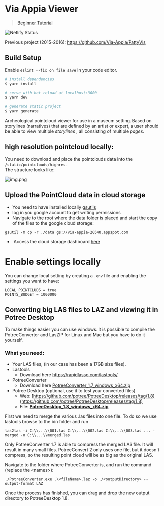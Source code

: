 # Via Appia Viewer

> [Beginner Tutorial](./TUTORIAL.MD)

![Netlify Status](https://api.netlify.com/api/v1/badges/ff9d22c2-1548-448b-a6c8-f54573e6df3e/deploy-status)

Previous project (2015-2016): https://github.com/Via-Appia/PattyVis

## Build Setup

Enable `eslint --fix on file save` in your code editor.

```bash
# install dependencies
$ yarn install

# serve with hot reload at localhost:3000
$ yarn dev

# generate static project
$ yarn generate
```

Archeological pointcloud viewer for use in a museum setting. Based on storylines (narratives) that are defined by an artist or expert, a user should be able to view multiple _storylines_ , all consisting of multiple _pages_.

## high resolution pointcloud locally:

You need to download and place the pointclouds data into the `/static/pointclouds/highres`.  
The structure looks like:

![img.png](img.png)

## Upload the PointCloud data in cloud storage

*   You need to have installed locally [gsutils](https://cloud.google.com/storage/docs/gsutil_install)
*   log in you google account to get writing permissions
*   Navigate to the root where the data folder is placed and start the copy of the files to the google cloud storage: 

```shell
gsutil -m cp -r ./data gs://via-appia-20540.appspot.com
```

*    Access the cloud storage dashboard [here](https://console.cloud.google.com/storage/browser/via-appia-20540.appspot.com)

# Enable settings locally

You can change local setting by creating a `.env` file and enabling the settings you want to have:

```shell
LOCAL_POINTCLUDS = true
POINTS_BUDGET = 1000000
```

## Converting big LAS files to LAZ and viewing it in Potree Desktop

To make things easier you can use windows. it is possible to compile the PotreeConverter and LasZIP for Linux and Mac but you have to do it yourself.

### What you need:

*   Your LAS files, (in our case has been a 17GB size files).
*   Lastools
    *   Download here https://rapidlasso.com/lastools/     
*   PotreeConverter
    *   Download here [PotreeConverter\_1.7\_windows\_x64.zip](https://github.com/potree/PotreeConverter/releases/tag/1.7)
*   Potree Desktop (optional, use it to test your converted files)
    *   Web: [https://github.com/potree/PotreeDesktop/releases/tag/1.8](https://github.com/potree/PotreeDesktop/releases/tag/1.8)
    *   File: [**PotreeDesktop\_1.8\_windows\_x64.zip**](https://github.com/potree/PotreeDesktop/releases/download/1.8/PotreeDesktop_1.8_windows_x64.zip)

First we need to merge the various .las files into one file. To do so we use lastools browse to the bin folder and run 

`las2las -i C:\\...\\001.las C:\\...\\002.las C:\\...\\003.las ... -merged -o C:\\...\\merged.las`   

Only PotreeConverter 1.7 is able to compress the merged LAS file. It will result in many small files. PotreeConvert 2 only uses one file, but it doesn't compress, so the resulting point cloud will be as big as the original LAS.

Navigate to the folder where PotreeConverter is, and run the command (replace the \<names>):

`./PotreeConverter.exe .\<fileName>.laz -o ./<outputDirectory> --output-format LAZ`

Once the process has finished, you can drag and drop the new output directory to PotreeDesktop 1.8.
